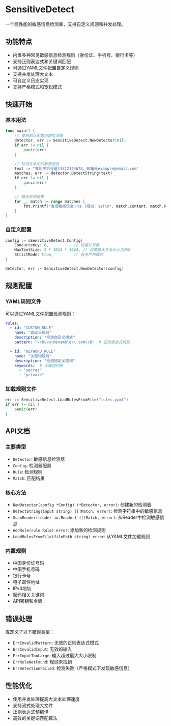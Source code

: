 # SensitiveDetect

一个高性能的敏感信息检测库，支持自定义规则和并发处理。

## 功能特点

- 内置多种常见敏感信息检测规则（身份证、手机号、银行卡等）
- 支持正则表达式和关键词匹配
- 可通过YAML文件配置自定义规则
- 支持并发处理大文本
- 可自定义日志实现
- 支持严格模式和宽松模式

## 快速开始

### 基本用法

```go
func main() {
    // 使用默认配置创建检测器
    detector, err := SensitiveDetect.NewDetector(nil)
    if err != nil {
        panic(err)
    }

    // 检测文本中的敏感信息
    text := "我的手机号是13812345678，邮箱是example@email.com"
    matches, err := detector.DetectString(text)
    if err != nil {
        panic(err)
    }

    // 输出检测结果
    for _, match := range matches {
        fmt.Printf("发现敏感信息：%s (规则：%s)\n", match.Content, match.Rule.Name)
    }
}
```

### 自定义配置

```go
config := &SensitiveDetect.Config{
    Concurrency: 8,           // 设置并发数
    MaxTextSize: 2 * 1024 * 1024, // 设置最大文本大小为2MB
    StrictMode: true,         // 启用严格模式
}

detector, err := SensitiveDetect.NewDetector(config)
```

## 规则配置

### YAML规则文件

可以通过YAML文件配置检测规则：

```yaml
rules:
  - id: "CUSTOM_RULE"
    name: "自定义规则"
    description: "检测自定义模式"
    pattern: "\\b\\w+@example\\.com\\b"  # 正则表达式规则

  - id: "KEYWORD_RULE"
    name: "关键词规则"
    description: "检测特定关键词"
    keywords:  # 关键词列表
      - "secret"
      - "private"
```

### 加载规则文件

```go
err := SensitiveDetect.LoadRulesFromFile("rules.yaml")
if err != nil {
    panic(err)
}
```

## API文档

### 主要类型

- `Detector`: 敏感信息检测器
- `Config`: 检测器配置
- `Rule`: 检测规则
- `Match`: 匹配结果

### 核心方法

- `NewDetector(config *Config) (*Detector, error)`: 创建新的检测器
- `DetectString(input string) ([]Match, error)`: 检测字符串中的敏感信息
- `ScanReader(reader io.Reader) ([]Match, error)`: 从Reader中检测敏感信息
- `AddRule(rule Rule) error`: 添加新的检测规则
- `LoadRulesFromFile(filePath string) error`: 从YAML文件加载规则

### 内置规则

- 中国身份证号码
- 中国手机号码
- 银行卡号
- 电子邮件地址
- IPv4地址
- 密码相关关键词
- API密钥和令牌

## 错误处理

库定义了以下错误类型：

- `ErrInvalidPattern`: 无效的正则表达式模式
- `ErrInvalidInput`: 无效的输入
- `ErrInputTooLarge`: 输入超过最大大小限制
- `ErrRuleNotFound`: 规则未找到
- `ErrDetectionFailed`: 检测失败（严格模式下发现敏感信息）

## 性能优化

- 使用并发处理提高大文本处理速度
- 支持流式处理大文件
- 正则表达式预编译
- 高效的关键词匹配算法